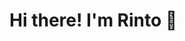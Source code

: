 <h1>Hi there! I'm Rinto 👋</h1>  

<!--
**rinto-nicholas/rinto-nicholas** is a ✨ _special_ ✨ repository because its `README.md` (this file) appears on your GitHub profile.

Here are some ideas to get you started:

- 🔭 I’m currently working on Data Science
- 🌱 I’m currently learning LLM's and IoT
- 👯 I’m looking to collaborate on ...
- 🤔 I’m looking for help with ...
- 💬 Ask me about ...
- 📫 How to reach me: LinkedIn 
- 😄 Pronouns: ...
- ⚡ Fun fact: ...
-->
